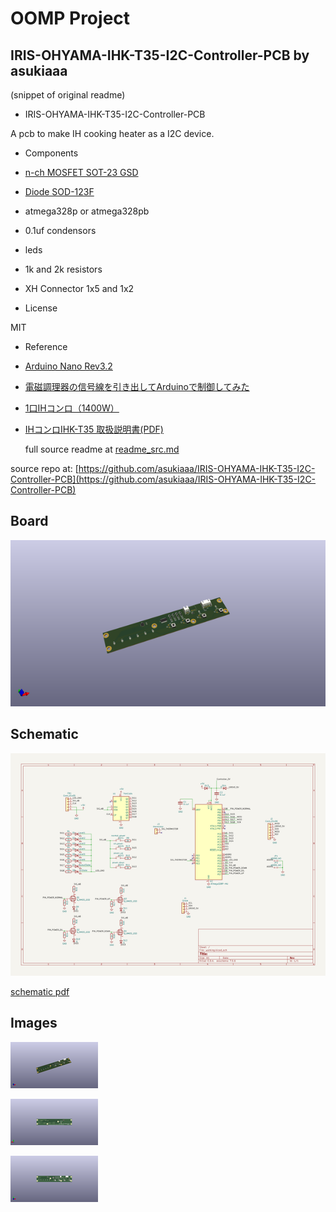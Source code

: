 # OOMP Project  
## IRIS-OHYAMA-IHK-T35-I2C-Controller-PCB  by asukiaaa  
  
(snippet of original readme)  
  
- IRIS-OHYAMA-IHK-T35-I2C-Controller-PCB  
  
A pcb to make IH cooking heater as a I2C device.  
  
- Components  
  
- [n-ch MOSFET SOT-23 GSD](http://akizukidenshi.com/catalog/g/gI-04232/)  
- [Diode SOD-123F](http://akizukidenshi.com/catalog/g/gI-06014/)  
- atmega328p or atmega328pb  
- 0.1uf condensors  
- leds  
- 1k and 2k resistors  
- XH Connector 1x5 and 1x2  
  
- License  
  
MIT  
  
- Reference  
  
- [Arduino Nano Rev3.2](https://www.arduino.cc/en/uploads/Main/Arduino_Nano-Rev3.2-SCH.pdf)  
- [電磁調理器の信号線を引き出してArduinoで制御してみた](https://asukiaaa.blogspot.com/2020/03/irisohyama-IHK-T35-arduino.html)  
- [1口IHコンロ（1400W） ](https://www.irisohyama.co.jp/products/electrical-appliances/cooking-appliances/ih-cooking-heater/1-ih-cooking-heater/1-ih-cooking-heater-tabletop-1400)  
- [IHコンロIHK-T35 取扱説明書(PDF)](https://www.irisohyama.co.jp/products/manual/pdf/572260.pdf)  
  
  full source readme at [readme_src.md](readme_src.md)  
  
source repo at: [https://github.com/asukiaaa/IRIS-OHYAMA-IHK-T35-I2C-Controller-PCB](https://github.com/asukiaaa/IRIS-OHYAMA-IHK-T35-I2C-Controller-PCB)  
## Board  
  
[![working_3d.png](working_3d_600.png)](working_3d.png)  
## Schematic  
  
[![working_schematic.png](working_schematic_600.png)](working_schematic.png)  
  
[schematic pdf](working_schematic.pdf)  
## Images  
  
[![working_3d.png](working_3d_140.png)](working_3d.png)  
  
[![working_3d_back.png](working_3d_back_140.png)](working_3d_back.png)  
  
[![working_3d_front.png](working_3d_front_140.png)](working_3d_front.png)  
